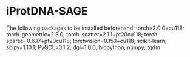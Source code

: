 # iProtDNA-SAGE
The following packages to be installed beforehand:
torch=2.0.0+cu118;
torch-geometric=2.3.0;
torch-scatter=2.1.1+pt20cu118;
torch-sparse=0.6.17+pt20cu118;
torchvision=0.15.1+cu118;
scikit-learn;
scipy=1.10.1;
PyGCL=0.1.2;
dgl=1.0.0;
biopython;
numpy;
tqdm

